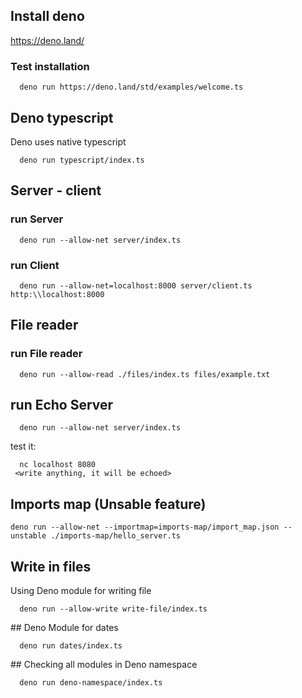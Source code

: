 
## Install deno
  https://deno.land/

### Test installation
```
  deno run https://deno.land/std/examples/welcome.ts
```

## Deno typescript

Deno uses native typescript

```
  deno run typescript/index.ts
```

## Server - client

### run Server 
```
  deno run --allow-net server/index.ts
```

### run Client
```
  deno run --allow-net=localhost:8000 server/client.ts http:\\localhost:8000
```

## File reader

### run File reader

```
  deno run --allow-read ./files/index.ts files/example.txt
```

## run Echo Server  
```
  deno run --allow-net server/index.ts
```

test it:

```
  nc localhost 8080
 <write anything, it will be echoed>
```

## Imports map (Unsable feature)

```
deno run --allow-net --importmap=imports-map/import_map.json --unstable ./imports-map/hello_server.ts
```

## Write in files

Using Deno module for writing file

```
  deno run --allow-write write-file/index.ts
```

 ## Deno Module for dates

 ```
   deno run dates/index.ts
 ```
 
 ## Checking all modules in Deno namespace

```
  deno run deno-namespace/index.ts
```
